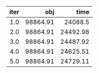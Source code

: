 |  iter |        obj |       time |
| -----:| ----------:| ----------:|
| $1.0$ | $98864.91$ |  $24088.5$ |
| $2.0$ | $98864.91$ | $24492.98$ |
| $3.0$ | $98864.91$ | $24487.92$ |
| $4.0$ | $98864.91$ | $24625.51$ |
| $5.0$ | $98864.91$ | $24729.11$ |

